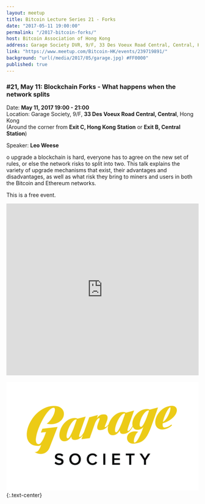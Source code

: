 ```yaml
---
layout: meetup
title: Bitcoin Lecture Series 21 - Forks
date: "2017-05-11 19:00:00"
permalink: "/2017-bitcoin-forks/"
host: Bitcoin Association of Hong Kong
address: Garage Society DVR, 9/F, 33 Des Voeux Road Central, Central, Hong Kong
link: "https://www.meetup.com/Bitcoin-HK/events/239719891/"
background: "url(/media/2017/05/garage.jpg) #FF0000"
published: true
---
```


### #21, May 11: Blockchain Forks - What happens when the network splits

Date: **May 11, 2017 19:00 - 21:00**     
Location: Garage Society, 9/F, **33 Des Voeux Road Central, Central**, Hong Kong     
(Around the corner from **Exit C, Hong Kong Station** or **Exit B, Central Station**)     

Speaker: **Leo Weese**

o upgrade a blockchain is hard, everyone has to agree on the new set of rules, or else the network risks to split into two. This talk explains the variety of upgrade mechanisms that exist, their advantages and disadvantages, as well as what risk they bring to miners and users in both the Bitcoin and Ethereum networks.

This is a free event.

<iframe src="https://www.google.com/maps/embed?pb=!1m18!1m12!1m3!1d2195.198226642313!2d114.15600861948438!3d22.28296531969345!2m3!1f0!2f0!3f0!3m2!1i1024!2i768!4f13.1!3m3!1m2!1s0x34040064a09d4adf%3A0x12681b7f2253e855!2sGarage+Society+DVR!5e0!3m2!1sen!2s!4v1493903938500" width="100%" height="450" frameborder="0" style="border:0" allowfullscreen></iframe>

[![Garage Society](/media/2017/05/garagesociety.png)](http://www.thegaragesociety.com/)
{:.text-center}
